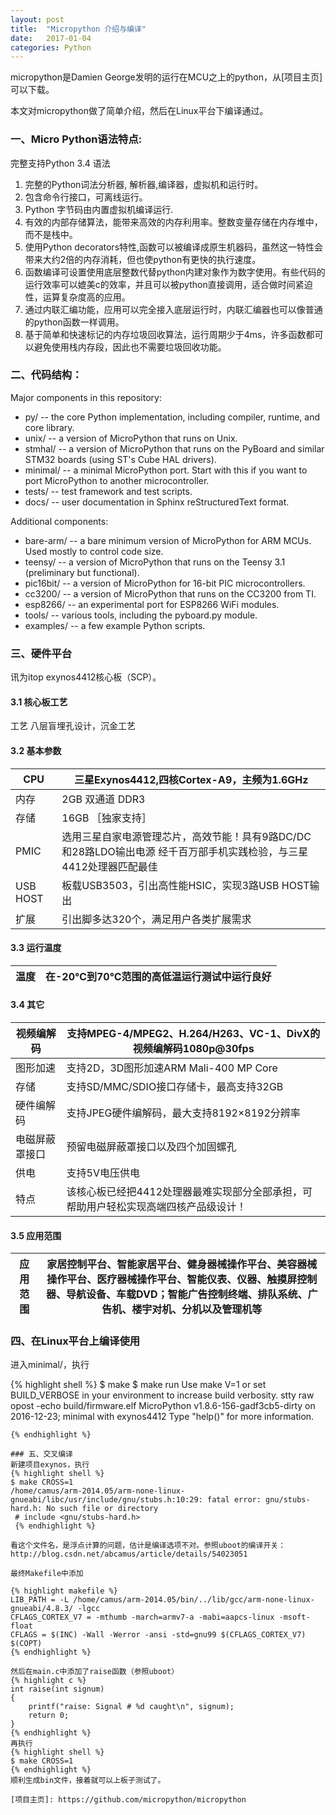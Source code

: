 ```yaml
---
layout:	post
title:	"Micropython 介绍与编译"
date:	2017-01-04
categories:	Python
---
```

micropython是Damien George发明的运行在MCU之上的python，从[项目主页]可以下载。

本文对micropython做了简单介绍，然后在Linux平台下编译通过。

### 一、Micro Python语法特点:

完整支持Python 3.4 语法
1. 完整的Python词法分析器, 解析器,编译器，虚拟机和运行时。
2. 包含命令行接口，可离线运行。
3. Python 字节码由内置虚拟机编译运行.
4. 有效的内部存储算法，能带来高效的内存利用率。整数变量存储在内存堆中，而不是栈中。
5. 使用Python decorators特性,函数可以被编译成原生机器码，虽然这一特性会带来大约2倍的内存消耗，但也使python有更快的执行速度。
6. 函数编译可设置使用底层整数代替python内建对象作为数字使用。有些代码的运行效率可以媲美c的效率，并且可以被python直接调用，适合做时间紧迫性，运算复杂度高的应用。
7. 通过内联汇编功能，应用可以完全接入底层运行时，内联汇编器也可以像普通的python函数一样调用。
8. 基于简单和快速标记的内存垃圾回收算法，运行周期少于4ms，许多函数都可以避免使用栈内存段，因此也不需要垃圾回收功能。

### 二、代码结构：

Major components in this repository:

- py/ -- the core Python implementation, including compiler, runtime, and core library.
- unix/ -- a version of MicroPython that runs on Unix.
- stmhal/ -- a version of MicroPython that runs on the PyBoard and similar STM32 boards (using ST's Cube HAL drivers).
- minimal/ -- a minimal MicroPython port. Start with this if you want to port MicroPython to another microcontroller.
- tests/ -- test framework and test scripts.
- docs/ -- user documentation in Sphinx reStructuredText format.

Additional components:

- bare-arm/ -- a bare minimum version of MicroPython for ARM MCUs. Used mostly to control code size.
- teensy/ -- a version of MicroPython that runs on the Teensy 3.1 (preliminary but functional).
- pic16bit/ -- a version of MicroPython for 16-bit PIC microcontrollers.
- cc3200/ -- a version of MicroPython that runs on the CC3200 from TI.
- esp8266/ -- an experimental port for ESP8266 WiFi modules.
- tools/ -- various tools, including the pyboard.py module.
- examples/ -- a few example Python scripts.

### 三、硬件平台
讯为itop exynos4412核心板（SCP）。

#### 3.1 核心板工艺
工艺 八层盲埋孔设计，沉金工艺

#### 3.2 基本参数

CPU | 三星Exynos4412,四核Cortex-A9，主频为1.6GHz
--|--
内存 |2GB 双通道 DDR3
存储 |16GB    ［独家支持］
PMIC | 选用三星自家电源管理芯片，高效节能！具有9路DC/DC和28路LDO输出电源 经千百万部手机实践检验，与三星4412处理器匹配最佳
USB HOST | 板载USB3503，引出高性能HSIC，实现3路USB HOST输出
扩展 | 引出脚多达320个，满足用户各类扩展需求

#### 3.3 运行温度

温度 | 在-20℃到70℃范围的高低温运行测试中运行良好
--|--

#### 3.4 其它

视频编解码 | 支持MPEG-4/MPEG2、H.264/H263、VC-1、DivX的视频编解码1080p@30fps
---|---
图形加速 |支持2D，3D图形加速ARM Mali-400 MP Core
存储 |支持SD/MMC/SDIO接口存储卡，最高支持32GB
硬件编解码 |支持JPEG硬件编解码，最大支持8192×8192分辨率
电磁屏蔽罩接口 |预留电磁屏蔽罩接口以及四个加固螺孔
供电 |支持5V电压供电
特点 |该核心板已经把4412处理器最难实现部分全部承担，可帮助用户轻松实现高端四核产品级设计！

#### 3.5 应用范围

应用范围	| 家居控制平台、智能家居平台、健身器械操作平台、美容器械操作平台、医疗器械操作平台、智能仪表、仪器、触摸屏控制器、导航设备、车载DVD；智能广告控制终端、排队系统、广告机、楼宇对机、分机以及管理机等
---|---


### 四、在Linux平台上编译使用
进入minimal/，执行

{% highlight shell %}
$ make
$ make run
Use make V=1 or set BUILD_VERBOSE in your environment to increase build verbosity.
stty raw opost -echo
build/firmware.elf
MicroPython v1.8.6-156-gadf3cb5-dirty on 2016-12-23; minimal with exynos4412
Type "help()" for more information.
>>> 
```
{% endhighlight %}

### 五、交叉编译
新建项目exynos，执行
{% highlight shell %}
$ make CROSS=1
/home/camus/arm-2014.05/arm-none-linux-gnueabi/libc/usr/include/gnu/stubs.h:10:29: fatal error: gnu/stubs-hard.h: No such file or directory
 # include <gnu/stubs-hard.h>
 {% endhighlight %}

看这个文件名，是浮点计算的问题，估计是编译选项不对。参照uboot的编译开关： http://blog.csdn.net/abcamus/article/details/54023051

最终Makefile中添加

{% highlight makefile %}
LIB_PATH = -L /home/camus/arm-2014.05/bin/../lib/gcc/arm-none-linux-gnueabi/4.8.3/ -lgcc
CFLAGS_CORTEX_V7 = -mthumb -march=armv7-a -mabi=aapcs-linux -msoft-float
CFLAGS = $(INC) -Wall -Werror -ansi -std=gnu99 $(CFLAGS_CORTEX_V7) $(COPT)
{% endhighlight %}

然后在main.c中添加了raise函数（参照uboot）
{% highlight c %}
int raise(int signum)
{
	printf("raise: Signal # %d caught\n", signum);
	return 0;
}
{% endhighlight %}
再执行
{% highlight shell %}
$ make CROSS=1
{% endhighlight %}
顺利生成bin文件，接着就可以上板子测试了。

[项目主页]: https://github.com/micropython/micropython
